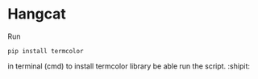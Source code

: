 # Hangcat
Run
```
pip install termcolor
```
in terminal (cmd) to install termcolor library be able run the script. :shipit:

